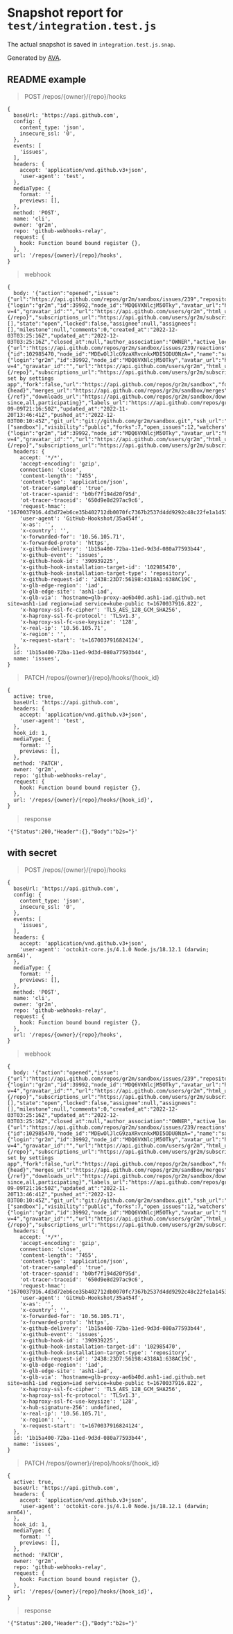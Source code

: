 # Snapshot report for `test/integration.test.js`

The actual snapshot is saved in `integration.test.js.snap`.

Generated by [AVA](https://avajs.dev).

## README example

> POST /repos/{owner}/{repo}/hooks

    {
      baseUrl: 'https://api.github.com',
      config: {
        content_type: 'json',
        insecure_ssl: '0',
      },
      events: [
        'issues',
      ],
      headers: {
        accept: 'application/vnd.github.v3+json',
        'user-agent': 'test',
      },
      mediaType: {
        format: '',
        previews: [],
      },
      method: 'POST',
      name: 'cli',
      owner: 'gr2m',
      repo: 'github-webhooks-relay',
      request: {
        hook: Function bound bound register {},
      },
      url: '/repos/{owner}/{repo}/hooks',
    }

> webhook

    {
      body: '{"action":"opened","issue":{"url":"https://api.github.com/repos/gr2m/sandbox/issues/239","repository_url":"https://api.github.com/repos/gr2m/sandbox","labels_url":"https://api.github.com/repos/gr2m/sandbox/issues/239/labels{/name}","comments_url":"https://api.github.com/repos/gr2m/sandbox/issues/239/comments","events_url":"https://api.github.com/repos/gr2m/sandbox/issues/239/events","html_url":"https://github.com/gr2m/sandbox/issues/239","id":1473685643,"node_id":"I_kwDOBiNu_s5X1qiL","number":239,"title":"hello","user":{"login":"gr2m","id":39992,"node_id":"MDQ6VXNlcjM5OTky","avatar_url":"https://avatars.githubusercontent.com/u/39992?v=4","gravatar_id":"","url":"https://api.github.com/users/gr2m","html_url":"https://github.com/gr2m","followers_url":"https://api.github.com/users/gr2m/followers","following_url":"https://api.github.com/users/gr2m/following{/other_user}","gists_url":"https://api.github.com/users/gr2m/gists{/gist_id}","starred_url":"https://api.github.com/users/gr2m/starred{/owner}{/repo}","subscriptions_url":"https://api.github.com/users/gr2m/subscriptions","organizations_url":"https://api.github.com/users/gr2m/orgs","repos_url":"https://api.github.com/users/gr2m/repos","events_url":"https://api.github.com/users/gr2m/events{/privacy}","received_events_url":"https://api.github.com/users/gr2m/received_events","type":"User","site_admin":true},"labels":[],"state":"open","locked":false,"assignee":null,"assignees":[],"milestone":null,"comments":0,"created_at":"2022-12-03T03:25:16Z","updated_at":"2022-12-03T03:25:16Z","closed_at":null,"author_association":"OWNER","active_lock_reason":null,"body":null,"reactions":{"url":"https://api.github.com/repos/gr2m/sandbox/issues/239/reactions","total_count":0,"+1":0,"-1":0,"laugh":0,"hooray":0,"confused":0,"heart":0,"rocket":0,"eyes":0},"timeline_url":"https://api.github.com/repos/gr2m/sandbox/issues/239/timeline","performed_via_github_app":null,"state_reason":null},"repository":{"id":102985470,"node_id":"MDEwOlJlcG9zaXRvcnkxMDI5ODU0NzA=","name":"sandbox","full_name":"gr2m/sandbox","private":false,"owner":{"login":"gr2m","id":39992,"node_id":"MDQ6VXNlcjM5OTky","avatar_url":"https://avatars.githubusercontent.com/u/39992?v=4","gravatar_id":"","url":"https://api.github.com/users/gr2m","html_url":"https://github.com/gr2m","followers_url":"https://api.github.com/users/gr2m/followers","following_url":"https://api.github.com/users/gr2m/following{/other_user}","gists_url":"https://api.github.com/users/gr2m/gists{/gist_id}","starred_url":"https://api.github.com/users/gr2m/starred{/owner}{/repo}","subscriptions_url":"https://api.github.com/users/gr2m/subscriptions","organizations_url":"https://api.github.com/users/gr2m/orgs","repos_url":"https://api.github.com/users/gr2m/repos","events_url":"https://api.github.com/users/gr2m/events{/privacy}","received_events_url":"https://api.github.com/users/gr2m/received_events","type":"User","site_admin":true},"html_url":"https://github.com/gr2m/sandbox","description":"description set by settings app","fork":false,"url":"https://api.github.com/repos/gr2m/sandbox","forks_url":"https://api.github.com/repos/gr2m/sandbox/forks","keys_url":"https://api.github.com/repos/gr2m/sandbox/keys{/key_id}","collaborators_url":"https://api.github.com/repos/gr2m/sandbox/collaborators{/collaborator}","teams_url":"https://api.github.com/repos/gr2m/sandbox/teams","hooks_url":"https://api.github.com/repos/gr2m/sandbox/hooks","issue_events_url":"https://api.github.com/repos/gr2m/sandbox/issues/events{/number}","events_url":"https://api.github.com/repos/gr2m/sandbox/events","assignees_url":"https://api.github.com/repos/gr2m/sandbox/assignees{/user}","branches_url":"https://api.github.com/repos/gr2m/sandbox/branches{/branch}","tags_url":"https://api.github.com/repos/gr2m/sandbox/tags","blobs_url":"https://api.github.com/repos/gr2m/sandbox/git/blobs{/sha}","git_tags_url":"https://api.github.com/repos/gr2m/sandbox/git/tags{/sha}","git_refs_url":"https://api.github.com/repos/gr2m/sandbox/git/refs{/sha}","trees_url":"https://api.github.com/repos/gr2m/sandbox/git/trees{/sha}","statuses_url":"https://api.github.com/repos/gr2m/sandbox/statuses/{sha}","languages_url":"https://api.github.com/repos/gr2m/sandbox/languages","stargazers_url":"https://api.github.com/repos/gr2m/sandbox/stargazers","contributors_url":"https://api.github.com/repos/gr2m/sandbox/contributors","subscribers_url":"https://api.github.com/repos/gr2m/sandbox/subscribers","subscription_url":"https://api.github.com/repos/gr2m/sandbox/subscription","commits_url":"https://api.github.com/repos/gr2m/sandbox/commits{/sha}","git_commits_url":"https://api.github.com/repos/gr2m/sandbox/git/commits{/sha}","comments_url":"https://api.github.com/repos/gr2m/sandbox/comments{/number}","issue_comment_url":"https://api.github.com/repos/gr2m/sandbox/issues/comments{/number}","contents_url":"https://api.github.com/repos/gr2m/sandbox/contents/{+path}","compare_url":"https://api.github.com/repos/gr2m/sandbox/compare/{base}...{head}","merges_url":"https://api.github.com/repos/gr2m/sandbox/merges","archive_url":"https://api.github.com/repos/gr2m/sandbox/{archive_format}{/ref}","downloads_url":"https://api.github.com/repos/gr2m/sandbox/downloads","issues_url":"https://api.github.com/repos/gr2m/sandbox/issues{/number}","pulls_url":"https://api.github.com/repos/gr2m/sandbox/pulls{/number}","milestones_url":"https://api.github.com/repos/gr2m/sandbox/milestones{/number}","notifications_url":"https://api.github.com/repos/gr2m/sandbox/notifications{?since,all,participating}","labels_url":"https://api.github.com/repos/gr2m/sandbox/labels{/name}","releases_url":"https://api.github.com/repos/gr2m/sandbox/releases{/id}","deployments_url":"https://api.github.com/repos/gr2m/sandbox/deployments","created_at":"2017-09-09T21:16:50Z","updated_at":"2022-11-20T13:46:41Z","pushed_at":"2022-12-03T00:10:45Z","git_url":"git://github.com/gr2m/sandbox.git","ssh_url":"git@github.com:gr2m/sandbox.git","clone_url":"https://github.com/gr2m/sandbox.git","svn_url":"https://github.com/gr2m/sandbox","homepage":"https://github.com/gr2m/sandbox","size":3186,"stargazers_count":9,"watchers_count":9,"language":"JavaScript","has_issues":true,"has_projects":false,"has_downloads":true,"has_wiki":false,"has_pages":false,"has_discussions":false,"forks_count":7,"mirror_url":null,"archived":false,"disabled":false,"open_issues_count":12,"license":null,"allow_forking":true,"is_template":false,"web_commit_signoff_required":false,"topics":["sandbox"],"visibility":"public","forks":7,"open_issues":12,"watchers":9,"default_branch":"main"},"sender":{"login":"gr2m","id":39992,"node_id":"MDQ6VXNlcjM5OTky","avatar_url":"https://avatars.githubusercontent.com/u/39992?v=4","gravatar_id":"","url":"https://api.github.com/users/gr2m","html_url":"https://github.com/gr2m","followers_url":"https://api.github.com/users/gr2m/followers","following_url":"https://api.github.com/users/gr2m/following{/other_user}","gists_url":"https://api.github.com/users/gr2m/gists{/gist_id}","starred_url":"https://api.github.com/users/gr2m/starred{/owner}{/repo}","subscriptions_url":"https://api.github.com/users/gr2m/subscriptions","organizations_url":"https://api.github.com/users/gr2m/orgs","repos_url":"https://api.github.com/users/gr2m/repos","events_url":"https://api.github.com/users/gr2m/events{/privacy}","received_events_url":"https://api.github.com/users/gr2m/received_events","type":"User","site_admin":true}}',
      headers: {
        accept: '*/*',
        'accept-encoding': 'gzip',
        connection: 'close',
        'content-length': '7455',
        'content-type': 'application/json',
        'ot-tracer-sampled': 'true',
        'ot-tracer-spanid': 'b0bf7f194d20f95d',
        'ot-tracer-traceid': '650d9e8d297ac9c6',
        'request-hmac': '1670037916.4d3d72eb6ce35b402712db0070fc7367b2537d4dd9292c48c22fe1a14538bd53',
        'user-agent': 'GitHub-Hookshot/35a454f',
        'x-as': '',
        'x-country': '',
        'x-forwarded-for': '10.56.105.71',
        'x-forwarded-proto': 'https',
        'x-github-delivery': '1b15a400-72ba-11ed-9d3d-080a77593b44',
        'x-github-event': 'issues',
        'x-github-hook-id': '390939225',
        'x-github-hook-installation-target-id': '102985470',
        'x-github-hook-installation-target-type': 'repository',
        'x-github-request-id': '2438:23D7:56198:4318A1:638AC19C',
        'x-glb-edge-region': 'iad',
        'x-glb-edge-site': 'ash1-iad',
        'x-glb-via': 'hostname=glb-proxy-ae6b40d.ash1-iad.github.net site=ash1-iad region=iad service=kube-public t=1670037916.822',
        'x-haproxy-ssl-fc-cipher': 'TLS_AES_128_GCM_SHA256',
        'x-haproxy-ssl-fc-protocol': 'TLSv1.3',
        'x-haproxy-ssl-fc-use-keysize': '128',
        'x-real-ip': '10.56.105.71',
        'x-region': '',
        'x-request-start': 't=1670037916824124',
      },
      id: '1b15a400-72ba-11ed-9d3d-080a77593b44',
      name: 'issues',
    }

> PATCH /repos/{owner}/{repo}/hooks/{hook_id}

    {
      active: true,
      baseUrl: 'https://api.github.com',
      headers: {
        accept: 'application/vnd.github.v3+json',
        'user-agent': 'test',
      },
      hook_id: 1,
      mediaType: {
        format: '',
        previews: [],
      },
      method: 'PATCH',
      owner: 'gr2m',
      repo: 'github-webhooks-relay',
      request: {
        hook: Function bound bound register {},
      },
      url: '/repos/{owner}/{repo}/hooks/{hook_id}',
    }

> response

    '{"Status":200,"Header":{},"Body":"b2s="}'

## with secret

> POST /repos/{owner}/{repo}/hooks

    {
      baseUrl: 'https://api.github.com',
      config: {
        content_type: 'json',
        insecure_ssl: '0',
      },
      events: [
        'issues',
      ],
      headers: {
        accept: 'application/vnd.github.v3+json',
        'user-agent': 'octokit-core.js/4.1.0 Node.js/18.12.1 (darwin; arm64)',
      },
      mediaType: {
        format: '',
        previews: [],
      },
      method: 'POST',
      name: 'cli',
      owner: 'gr2m',
      repo: 'github-webhooks-relay',
      request: {
        hook: Function bound bound register {},
      },
      url: '/repos/{owner}/{repo}/hooks',
    }

> webhook

    {
      body: '{"action":"opened","issue":{"url":"https://api.github.com/repos/gr2m/sandbox/issues/239","repository_url":"https://api.github.com/repos/gr2m/sandbox","labels_url":"https://api.github.com/repos/gr2m/sandbox/issues/239/labels{/name}","comments_url":"https://api.github.com/repos/gr2m/sandbox/issues/239/comments","events_url":"https://api.github.com/repos/gr2m/sandbox/issues/239/events","html_url":"https://github.com/gr2m/sandbox/issues/239","id":1473685643,"node_id":"I_kwDOBiNu_s5X1qiL","number":239,"title":"hello","user":{"login":"gr2m","id":39992,"node_id":"MDQ6VXNlcjM5OTky","avatar_url":"https://avatars.githubusercontent.com/u/39992?v=4","gravatar_id":"","url":"https://api.github.com/users/gr2m","html_url":"https://github.com/gr2m","followers_url":"https://api.github.com/users/gr2m/followers","following_url":"https://api.github.com/users/gr2m/following{/other_user}","gists_url":"https://api.github.com/users/gr2m/gists{/gist_id}","starred_url":"https://api.github.com/users/gr2m/starred{/owner}{/repo}","subscriptions_url":"https://api.github.com/users/gr2m/subscriptions","organizations_url":"https://api.github.com/users/gr2m/orgs","repos_url":"https://api.github.com/users/gr2m/repos","events_url":"https://api.github.com/users/gr2m/events{/privacy}","received_events_url":"https://api.github.com/users/gr2m/received_events","type":"User","site_admin":true},"labels":[],"state":"open","locked":false,"assignee":null,"assignees":[],"milestone":null,"comments":0,"created_at":"2022-12-03T03:25:16Z","updated_at":"2022-12-03T03:25:16Z","closed_at":null,"author_association":"OWNER","active_lock_reason":null,"body":null,"reactions":{"url":"https://api.github.com/repos/gr2m/sandbox/issues/239/reactions","total_count":0,"+1":0,"-1":0,"laugh":0,"hooray":0,"confused":0,"heart":0,"rocket":0,"eyes":0},"timeline_url":"https://api.github.com/repos/gr2m/sandbox/issues/239/timeline","performed_via_github_app":null,"state_reason":null},"repository":{"id":102985470,"node_id":"MDEwOlJlcG9zaXRvcnkxMDI5ODU0NzA=","name":"sandbox","full_name":"gr2m/sandbox","private":false,"owner":{"login":"gr2m","id":39992,"node_id":"MDQ6VXNlcjM5OTky","avatar_url":"https://avatars.githubusercontent.com/u/39992?v=4","gravatar_id":"","url":"https://api.github.com/users/gr2m","html_url":"https://github.com/gr2m","followers_url":"https://api.github.com/users/gr2m/followers","following_url":"https://api.github.com/users/gr2m/following{/other_user}","gists_url":"https://api.github.com/users/gr2m/gists{/gist_id}","starred_url":"https://api.github.com/users/gr2m/starred{/owner}{/repo}","subscriptions_url":"https://api.github.com/users/gr2m/subscriptions","organizations_url":"https://api.github.com/users/gr2m/orgs","repos_url":"https://api.github.com/users/gr2m/repos","events_url":"https://api.github.com/users/gr2m/events{/privacy}","received_events_url":"https://api.github.com/users/gr2m/received_events","type":"User","site_admin":true},"html_url":"https://github.com/gr2m/sandbox","description":"description set by settings app","fork":false,"url":"https://api.github.com/repos/gr2m/sandbox","forks_url":"https://api.github.com/repos/gr2m/sandbox/forks","keys_url":"https://api.github.com/repos/gr2m/sandbox/keys{/key_id}","collaborators_url":"https://api.github.com/repos/gr2m/sandbox/collaborators{/collaborator}","teams_url":"https://api.github.com/repos/gr2m/sandbox/teams","hooks_url":"https://api.github.com/repos/gr2m/sandbox/hooks","issue_events_url":"https://api.github.com/repos/gr2m/sandbox/issues/events{/number}","events_url":"https://api.github.com/repos/gr2m/sandbox/events","assignees_url":"https://api.github.com/repos/gr2m/sandbox/assignees{/user}","branches_url":"https://api.github.com/repos/gr2m/sandbox/branches{/branch}","tags_url":"https://api.github.com/repos/gr2m/sandbox/tags","blobs_url":"https://api.github.com/repos/gr2m/sandbox/git/blobs{/sha}","git_tags_url":"https://api.github.com/repos/gr2m/sandbox/git/tags{/sha}","git_refs_url":"https://api.github.com/repos/gr2m/sandbox/git/refs{/sha}","trees_url":"https://api.github.com/repos/gr2m/sandbox/git/trees{/sha}","statuses_url":"https://api.github.com/repos/gr2m/sandbox/statuses/{sha}","languages_url":"https://api.github.com/repos/gr2m/sandbox/languages","stargazers_url":"https://api.github.com/repos/gr2m/sandbox/stargazers","contributors_url":"https://api.github.com/repos/gr2m/sandbox/contributors","subscribers_url":"https://api.github.com/repos/gr2m/sandbox/subscribers","subscription_url":"https://api.github.com/repos/gr2m/sandbox/subscription","commits_url":"https://api.github.com/repos/gr2m/sandbox/commits{/sha}","git_commits_url":"https://api.github.com/repos/gr2m/sandbox/git/commits{/sha}","comments_url":"https://api.github.com/repos/gr2m/sandbox/comments{/number}","issue_comment_url":"https://api.github.com/repos/gr2m/sandbox/issues/comments{/number}","contents_url":"https://api.github.com/repos/gr2m/sandbox/contents/{+path}","compare_url":"https://api.github.com/repos/gr2m/sandbox/compare/{base}...{head}","merges_url":"https://api.github.com/repos/gr2m/sandbox/merges","archive_url":"https://api.github.com/repos/gr2m/sandbox/{archive_format}{/ref}","downloads_url":"https://api.github.com/repos/gr2m/sandbox/downloads","issues_url":"https://api.github.com/repos/gr2m/sandbox/issues{/number}","pulls_url":"https://api.github.com/repos/gr2m/sandbox/pulls{/number}","milestones_url":"https://api.github.com/repos/gr2m/sandbox/milestones{/number}","notifications_url":"https://api.github.com/repos/gr2m/sandbox/notifications{?since,all,participating}","labels_url":"https://api.github.com/repos/gr2m/sandbox/labels{/name}","releases_url":"https://api.github.com/repos/gr2m/sandbox/releases{/id}","deployments_url":"https://api.github.com/repos/gr2m/sandbox/deployments","created_at":"2017-09-09T21:16:50Z","updated_at":"2022-11-20T13:46:41Z","pushed_at":"2022-12-03T00:10:45Z","git_url":"git://github.com/gr2m/sandbox.git","ssh_url":"git@github.com:gr2m/sandbox.git","clone_url":"https://github.com/gr2m/sandbox.git","svn_url":"https://github.com/gr2m/sandbox","homepage":"https://github.com/gr2m/sandbox","size":3186,"stargazers_count":9,"watchers_count":9,"language":"JavaScript","has_issues":true,"has_projects":false,"has_downloads":true,"has_wiki":false,"has_pages":false,"has_discussions":false,"forks_count":7,"mirror_url":null,"archived":false,"disabled":false,"open_issues_count":12,"license":null,"allow_forking":true,"is_template":false,"web_commit_signoff_required":false,"topics":["sandbox"],"visibility":"public","forks":7,"open_issues":12,"watchers":9,"default_branch":"main"},"sender":{"login":"gr2m","id":39992,"node_id":"MDQ6VXNlcjM5OTky","avatar_url":"https://avatars.githubusercontent.com/u/39992?v=4","gravatar_id":"","url":"https://api.github.com/users/gr2m","html_url":"https://github.com/gr2m","followers_url":"https://api.github.com/users/gr2m/followers","following_url":"https://api.github.com/users/gr2m/following{/other_user}","gists_url":"https://api.github.com/users/gr2m/gists{/gist_id}","starred_url":"https://api.github.com/users/gr2m/starred{/owner}{/repo}","subscriptions_url":"https://api.github.com/users/gr2m/subscriptions","organizations_url":"https://api.github.com/users/gr2m/orgs","repos_url":"https://api.github.com/users/gr2m/repos","events_url":"https://api.github.com/users/gr2m/events{/privacy}","received_events_url":"https://api.github.com/users/gr2m/received_events","type":"User","site_admin":true}}',
      headers: {
        accept: '*/*',
        'accept-encoding': 'gzip',
        connection: 'close',
        'content-length': '7455',
        'content-type': 'application/json',
        'ot-tracer-sampled': 'true',
        'ot-tracer-spanid': 'b0bf7f194d20f95d',
        'ot-tracer-traceid': '650d9e8d297ac9c6',
        'request-hmac': '1670037916.4d3d72eb6ce35b402712db0070fc7367b2537d4dd9292c48c22fe1a14538bd53',
        'user-agent': 'GitHub-Hookshot/35a454f',
        'x-as': '',
        'x-country': '',
        'x-forwarded-for': '10.56.105.71',
        'x-forwarded-proto': 'https',
        'x-github-delivery': '1b15a400-72ba-11ed-9d3d-080a77593b44',
        'x-github-event': 'issues',
        'x-github-hook-id': '390939225',
        'x-github-hook-installation-target-id': '102985470',
        'x-github-hook-installation-target-type': 'repository',
        'x-github-request-id': '2438:23D7:56198:4318A1:638AC19C',
        'x-glb-edge-region': 'iad',
        'x-glb-edge-site': 'ash1-iad',
        'x-glb-via': 'hostname=glb-proxy-ae6b40d.ash1-iad.github.net site=ash1-iad region=iad service=kube-public t=1670037916.822',
        'x-haproxy-ssl-fc-cipher': 'TLS_AES_128_GCM_SHA256',
        'x-haproxy-ssl-fc-protocol': 'TLSv1.3',
        'x-haproxy-ssl-fc-use-keysize': '128',
        'x-hub-signature-256': undefined,
        'x-real-ip': '10.56.105.71',
        'x-region': '',
        'x-request-start': 't=1670037916824124',
      },
      id: '1b15a400-72ba-11ed-9d3d-080a77593b44',
      name: 'issues',
    }

> PATCH /repos/{owner}/{repo}/hooks/{hook_id}

    {
      active: true,
      baseUrl: 'https://api.github.com',
      headers: {
        accept: 'application/vnd.github.v3+json',
        'user-agent': 'octokit-core.js/4.1.0 Node.js/18.12.1 (darwin; arm64)',
      },
      hook_id: 1,
      mediaType: {
        format: '',
        previews: [],
      },
      method: 'PATCH',
      owner: 'gr2m',
      repo: 'github-webhooks-relay',
      request: {
        hook: Function bound bound register {},
      },
      url: '/repos/{owner}/{repo}/hooks/{hook_id}',
    }

> response

    '{"Status":200,"Header":{},"Body":"b2s="}'
